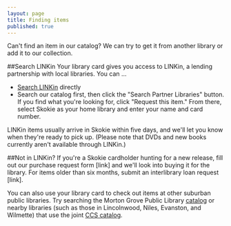 ```yaml
---
layout: page
title: Finding items
published: true
---
```


Can't find an item in our catalog? We can try to get it from another library or add it to our collection.

##Search LINKin
Your library card gives you access to LINKin, a lending partnership with local libraries. You can ...
- [Search LINKin](http://www.linkin-libraries.org/) directly
- Search our catalog first, then click the "Search Partner Libraries" button. If you find what you're looking for, click "Request this item." From there, select Skokie as your home library and enter your name and card number. 

LINKin items usually arrive in Skokie within five days, and we'll let you know when they're ready to pick up. (Please note that DVDs and new books currently aren't available through LINKin.)

##Not in LINKin?
If you're a Skokie cardholder hunting for a new release, fill out our purchase request form [link] and we'll look into buying it for the library. For items older than six months, submit an interlibrary loan request [link]. 

You can also use your library card to check out items at other suburban public libraries. Try searching the Morton Grove Public Library [catalog](http://mgpl.sirsi.net/uhtbin/cgisirsi/?ps=lKNzLwN0B6/x/48500016/60/1190/X) or nearby libraries (such as those in Lincolnwood, Niles, Evanston, and Wilmette) that use the joint [CCS catalog](http://64.107.155.140/cgi-bin/ibistro).